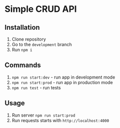# Simple CRUD API

## Installation

1. Clone repository
2. Go to the `development` branch
3. Run `npm i`

## Commands

1. `npm run start:dev` - run app in development mode
2. `npm run start:prod` - run app in production mode
3. `npm run test` - run tests

## Usage

1. Run server `npm run start:prod`
2. Run requests starts with `http://localhost:4000`